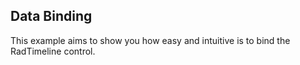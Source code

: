 ## Data Binding
This example aims to show you how easy and intuitive is to bind the RadTimeline control. 

[//]: <keywords: mvvm, databinding, itemssource>